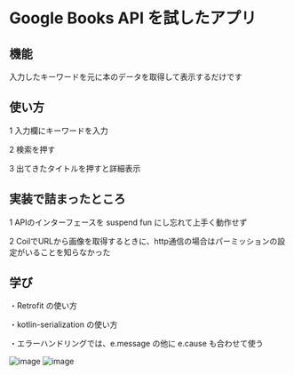 # Google Books API を試したアプリ
## 機能
入力したキーワードを元に本のデータを取得して表示するだけです
## 使い方
1 入力欄にキーワードを入力

2 検索を押す

3 出てきたタイトルを押すと詳細表示

## 実装で詰まったところ
1 APIのインターフェースを suspend fun にし忘れて上手く動作せず

2 CoilでURLから画像を取得するときに、http通信の場合はパーミッションの設定がいることを知らなかった

## 学び
・Retrofit の使い方

・kotlin-serialization の使い方

・エラーハンドリングでは、e.message の他に e.cause も合わせて使う

![image](https://github.com/dennoko/BookSearchApp/assets/145789995/f3f3f8b9-5f12-4cd3-8525-45c8705c7b21)
![image](https://github.com/dennoko/BookSearchApp/assets/145789995/dcf0af72-f62c-498a-926b-f30b52d7f079)



